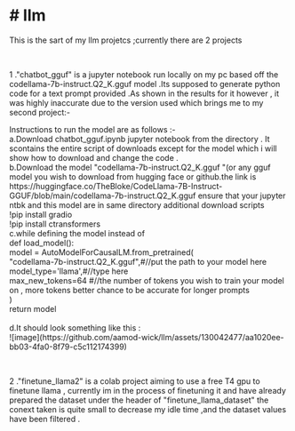 <html>
  <head><h1># llm</h1></head>
<body>
<p>This is the sart of my llm projetcs ;currently there are 2 projects</p>

<br>
<p>1 ."chatbot_gguf" is a jupyter notebook run locally on my pc based off the codellama-7b-instruct.Q2_K.gguf model .Its supposed to generate python code for a text prompt provided .As shown in the results for it however , it was highly inaccurate due to the version used which brings me to my second project:-</p>
<p>Instructions to run the model are as follows :-
<br>
a.Download chatbot_gguf.ipynb jupyter notebook from the directory . It scontains the entire script of downloads except for the model which i will show how to download and change the code .
<br>
b.Download the model "codellama-7b-instruct.Q2_K.gguf "(or any gguf model you wish to download from hugging face or github.the link is https://huggingface.co/TheBloke/CodeLlama-7B-Instruct-GGUF/blob/main/codellama-7b-instruct.Q2_K.gguf
  ensure that your jupyter ntbk and this model are in same directory 
  additional download scripts <br>
  !pip install gradio<br>
!pip install ctransformers
<br>
c.while defining the model instead of<br>
  def load_model():<br>
    model = AutoModelForCausalLM.from_pretrained(<br>
        "codellama-7b-instruct.Q2_K.gguf",#//put the path to your model here<br> 
        model_type='llama',#//type here<br>
        max_new_tokens=64 #//the number of tokens you wish to train your model on , more tokens better chance to be accurate for longer prompts<br>
    )<br>
    return model<br>
  <br>
d.It should look something like this : <br>
  ![image](https://github.com/aamod-wick/llm/assets/130042477/aa1020ee-bb03-4fa0-8f79-c5c112174399)

</p>
<br>

<p>2 ."finetune_llama2" is a colab project aiming to use a free T4 gpu to finetune llama , currently im in the process of finetuning it and have already prepared the dataset under the header of "finetune_llama_dataset" the conext taken is quite small to decrease my idle time ,and the dataset values have been filtered .</p>
</body>
</html>

